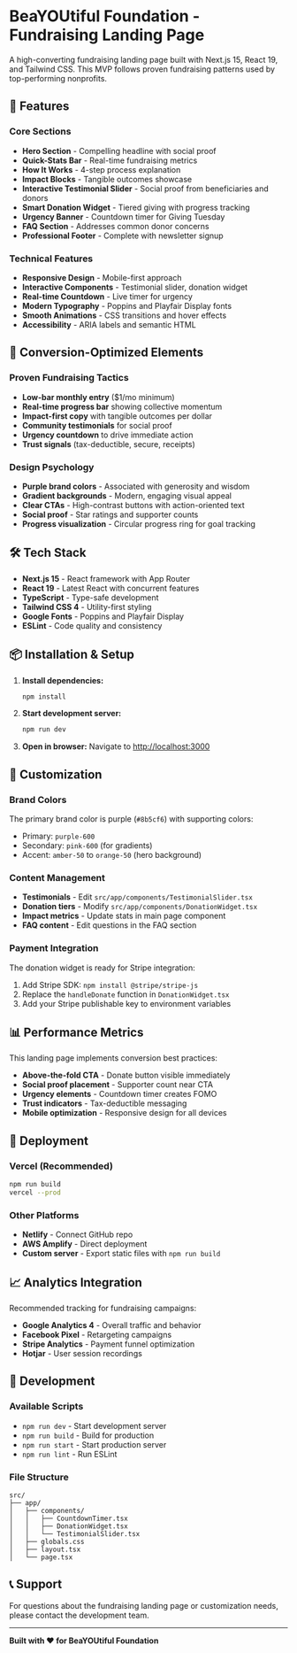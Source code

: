 # BeaYOUtiful Foundation - Fundraising Landing Page

A high-converting fundraising landing page built with Next.js 15, React 19, and Tailwind CSS. This MVP follows proven fundraising patterns used by top-performing nonprofits.

## 🚀 Features

### Core Sections
- **Hero Section** - Compelling headline with social proof
- **Quick-Stats Bar** - Real-time fundraising metrics
- **How It Works** - 4-step process explanation
- **Impact Blocks** - Tangible outcomes showcase
- **Interactive Testimonial Slider** - Social proof from beneficiaries and donors
- **Smart Donation Widget** - Tiered giving with progress tracking
- **Urgency Banner** - Countdown timer for Giving Tuesday
- **FAQ Section** - Addresses common donor concerns
- **Professional Footer** - Complete with newsletter signup

### Technical Features
- **Responsive Design** - Mobile-first approach
- **Interactive Components** - Testimonial slider, donation widget
- **Real-time Countdown** - Live timer for urgency
- **Modern Typography** - Poppins and Playfair Display fonts
- **Smooth Animations** - CSS transitions and hover effects
- **Accessibility** - ARIA labels and semantic HTML

## 🎯 Conversion-Optimized Elements

### Proven Fundraising Tactics
- **Low-bar monthly entry** ($1/mo minimum)
- **Real-time progress bar** showing collective momentum
- **Impact-first copy** with tangible outcomes per dollar
- **Community testimonials** for social proof
- **Urgency countdown** to drive immediate action
- **Trust signals** (tax-deductible, secure, receipts)

### Design Psychology
- **Purple brand colors** - Associated with generosity and wisdom
- **Gradient backgrounds** - Modern, engaging visual appeal
- **Clear CTAs** - High-contrast buttons with action-oriented text
- **Social proof** - Star ratings and supporter counts
- **Progress visualization** - Circular progress ring for goal tracking

## 🛠️ Tech Stack

- **Next.js 15** - React framework with App Router
- **React 19** - Latest React with concurrent features
- **TypeScript** - Type-safe development
- **Tailwind CSS 4** - Utility-first styling
- **Google Fonts** - Poppins and Playfair Display
- **ESLint** - Code quality and consistency

## 📦 Installation & Setup

1. **Install dependencies:**
   ```bash
   npm install
   ```

2. **Start development server:**
   ```bash
   npm run dev
   ```

3. **Open in browser:**
   Navigate to [http://localhost:3000](http://localhost:3000)

## 🎨 Customization

### Brand Colors
The primary brand color is purple (`#8b5cf6`) with supporting colors:
- Primary: `purple-600`
- Secondary: `pink-600` (for gradients)
- Accent: `amber-50` to `orange-50` (hero background)

### Content Management
- **Testimonials** - Edit `src/app/components/TestimonialSlider.tsx`
- **Donation tiers** - Modify `src/app/components/DonationWidget.tsx`
- **Impact metrics** - Update stats in main page component
- **FAQ content** - Edit questions in the FAQ section

### Payment Integration
The donation widget is ready for Stripe integration:
1. Add Stripe SDK: `npm install @stripe/stripe-js`
2. Replace the `handleDonate` function in `DonationWidget.tsx`
3. Add your Stripe publishable key to environment variables

## 📊 Performance Metrics

This landing page implements conversion best practices:
- **Above-the-fold CTA** - Donate button visible immediately
- **Social proof placement** - Supporter count near CTA
- **Urgency elements** - Countdown timer creates FOMO
- **Trust indicators** - Tax-deductible messaging
- **Mobile optimization** - Responsive design for all devices

## 🚀 Deployment

### Vercel (Recommended)
```bash
npm run build
vercel --prod
```

### Other Platforms
- **Netlify** - Connect GitHub repo
- **AWS Amplify** - Direct deployment
- **Custom server** - Export static files with `npm run build`

## 📈 Analytics Integration

Recommended tracking for fundraising campaigns:
- **Google Analytics 4** - Overall traffic and behavior
- **Facebook Pixel** - Retargeting campaigns
- **Stripe Analytics** - Payment funnel optimization
- **Hotjar** - User session recordings

## 🔧 Development

### Available Scripts
- `npm run dev` - Start development server
- `npm run build` - Build for production
- `npm run start` - Start production server
- `npm run lint` - Run ESLint

### File Structure
```
src/
├── app/
│   ├── components/
│   │   ├── CountdownTimer.tsx
│   │   ├── DonationWidget.tsx
│   │   └── TestimonialSlider.tsx
│   ├── globals.css
│   ├── layout.tsx
│   └── page.tsx
```

## 📞 Support

For questions about the fundraising landing page or customization needs, please contact the development team.

---

**Built with ❤️ for BeaYOUtiful Foundation**
